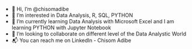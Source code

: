 - 👋 Hi, I’m @chisomadibe
- 👀 I’m interested in Data Analysis, R, SQL, PYTHON
- 🌱 I’m currently learning Data Analysis with Microsoft Excel and I am learning PYTHON with Jupyter Notebook
- 💞️ I’m looking to collaborate on different level of the Data Analystic World
- 📬 You can reach me on LinkedIn - Chisom Adibe

<!---
chisomadibe/chisomadibe is a ✨ special ✨ repository because its `README.md` (this file) appears on your GitHub profile.
You can click the Preview link to take a look at your changes.
--->
